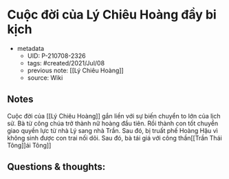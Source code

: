 # Cuộc đời của Lý Chiêu Hoàng đầy bi kịch

- metadata
	- UID: P-210708-2326
	- tags: #created/2021/Jul/08
	- previous note: [[Lý Chiêu Hoàng]]
	- source: Wiki

## Notes
Cuộc đời của [[Lý Chiêu Hoàng]] gắn liền với sự biến chuyển to lớn của lịch sử. Bà từ công chúa trở thành nữ hoàng đầu tiên. Rồi thành con tốt chuyển giao quyền lực từ nhà Lý sang nhà Trần. Sau đó, bị truất phế Hoàng Hậu vì không sinh được con trai nối dõi. Sau đó, bà tái giá với công thần[[Trần Thái Tông]]ái Tông]]
## Questions & thoughts:

